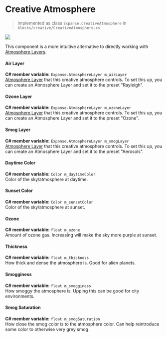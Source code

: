# Creative Atmosphere

> Implemented as class `Expanse.CreativeAtmosphere` in `blocks/creative/CreativeAtmosphere.cs`

<div class="img-block">
    <div class="img-row">
        <div class="img-col"><img src="img/atmosphere/no_tint.jpg"/></div>
    </div>
</div>

This component is a more intuitive alternative to directly working with [Atmosphere Layers](editor/blocks/atmosphere_layer_block.md).

#### Air Layer
**C# member variable:** `Expanse.AtmosphereLayer m_airLayer` \
[Atmosphere Layer](editor/blocks/atmosphere_layer_block.md) that this creative atmosphere controls. To set this up, you can create an Atmosphere Layer and set it to the preset "Rayleigh".

#### Ozone Layer
**C# member variable:** `Expanse.AtmosphereLayer m_ozoneLayer` \
[Atmosphere Layer](editor/blocks/atmosphere_layer_block.md) that this creative atmosphere controls. To set this up, you can create an Atmosphere Layer and set it to the preset "Ozone".

#### Smog Layer
**C# member variable:** `Expanse.AtmosphereLayer m_smogLayer` \
[Atmosphere Layer](editor/blocks/atmosphere_layer_block.md) that this creative atmosphere controls. To set this up, you can create an Atmosphere Layer and set it to the preset "Aerosols".

#### Daytime Color
**C# member variable:** `Color m_daytimeColor` \
Color of the sky/atmosphere at daytime.

#### Sunset Color
**C# member variable:** `Color m_sunsetColor` \
Color of the sky/atmosphere at sunset.

#### Ozone
**C# member variable:** `float m_ozone` \
Amount of ozone gas. Increasing will make the sky more purple at sunset.

#### Thickness
**C# member variable:** `float m_thickness` \
How thick and dense the atmosphere is. Good for alien planets.

#### Smogginess
**C# member variable:** `float m_smogginess` \
How smoggy the atmosphere is. Upping this can be good for city environments.

#### Smog Saturation
**C# member variable:** `float m_smogSaturation` \
How close the smog color is to the atmosphere color. Can help reintroduce some color to otherwise very grey smog.